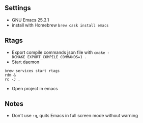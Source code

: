## Settings
- GNU Emacs 25.3.1
- install with Homebrew ```brew cask install emacs```

## Rtags
- Export compile commands json file with
```cmake -DCMAKE_EXPORT_COMPILE_COMMANDS=1 . ```
- Start daemon
```
brew services start rtags
rdm &
rc -J .
```
- Open project in emacs

## Notes
- Don't use ```:q```, quits Emacs in full screen mode without warning

